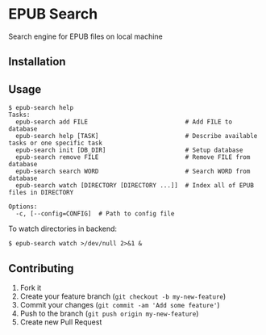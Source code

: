 # EPUB Search

Search engine for EPUB files on local machine

## Installation

<!--
    $ gem install epub-search
-->

## Usage

    $ epub-search help
    Tasks:
      epub-search add FILE                           # Add FILE to database
      epub-search help [TASK]                        # Describe available tasks or one specific task
      epub-search init [DB_DIR]                      # Setup database
      epub-search remove FILE                        # Remove FILE from database
      epub-search search WORD                        # Search WORD from database
      epub-search watch [DIRECTORY [DIRECTORY ...]]  # Index all of EPUB files in DIRECTORY
    
    Options:
      -c, [--config=CONFIG]  # Path to config file

To watch directories in backend:

    $ epub-search watch >/dev/null 2>&1 &

## Contributing

1. Fork it
2. Create your feature branch (`git checkout -b my-new-feature`)
3. Commit your changes (`git commit -am 'Add some feature'`)
4. Push to the branch (`git push origin my-new-feature`)
5. Create new Pull Request
